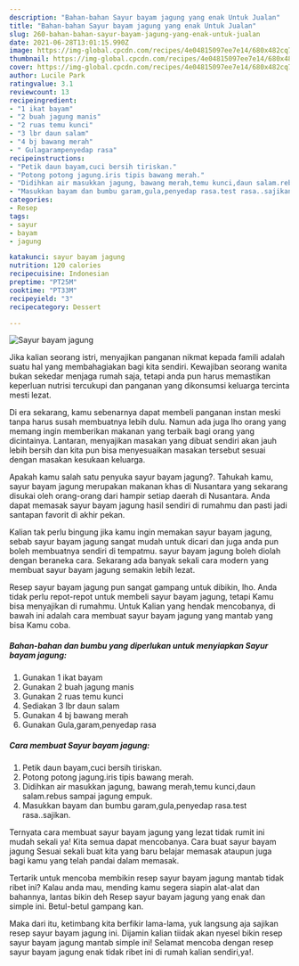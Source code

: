 ```yaml
---
description: "Bahan-bahan Sayur bayam jagung yang enak Untuk Jualan"
title: "Bahan-bahan Sayur bayam jagung yang enak Untuk Jualan"
slug: 260-bahan-bahan-sayur-bayam-jagung-yang-enak-untuk-jualan
date: 2021-06-28T13:01:15.990Z
image: https://img-global.cpcdn.com/recipes/4e04815097ee7e14/680x482cq70/sayur-bayam-jagung-foto-resep-utama.jpg
thumbnail: https://img-global.cpcdn.com/recipes/4e04815097ee7e14/680x482cq70/sayur-bayam-jagung-foto-resep-utama.jpg
cover: https://img-global.cpcdn.com/recipes/4e04815097ee7e14/680x482cq70/sayur-bayam-jagung-foto-resep-utama.jpg
author: Lucile Park
ratingvalue: 3.1
reviewcount: 13
recipeingredient:
- "1 ikat bayam"
- "2 buah jagung manis"
- "2 ruas temu kunci"
- "3 lbr daun salam"
- "4 bj bawang merah"
- " Gulagarampenyedap rasa"
recipeinstructions:
- "Petik daun bayam,cuci bersih tiriskan."
- "Potong potong jagung.iris tipis bawang merah."
- "Didihkan air masukkan jagung, bawang merah,temu kunci,daun salam.rebus sampai jagung empuk."
- "Masukkan bayam dan bumbu garam,gula,penyedap rasa.test rasa..sajikan."
categories:
- Resep
tags:
- sayur
- bayam
- jagung

katakunci: sayur bayam jagung 
nutrition: 120 calories
recipecuisine: Indonesian
preptime: "PT25M"
cooktime: "PT33M"
recipeyield: "3"
recipecategory: Dessert

---
```



![Sayur bayam jagung](https://img-global.cpcdn.com/recipes/4e04815097ee7e14/680x482cq70/sayur-bayam-jagung-foto-resep-utama.jpg)

Jika kalian seorang istri, menyajikan panganan nikmat kepada famili adalah suatu hal yang membahagiakan bagi kita sendiri. Kewajiban seorang  wanita bukan sekedar menjaga rumah saja, tetapi anda pun harus memastikan keperluan nutrisi tercukupi dan panganan yang dikonsumsi keluarga tercinta mesti lezat.

Di era  sekarang, kamu sebenarnya dapat membeli panganan instan meski tanpa harus susah membuatnya lebih dulu. Namun ada juga lho orang yang memang ingin memberikan makanan yang terbaik bagi orang yang dicintainya. Lantaran, menyajikan masakan yang dibuat sendiri akan jauh lebih bersih dan kita pun bisa menyesuaikan masakan tersebut sesuai dengan masakan kesukaan keluarga. 



Apakah kamu salah satu penyuka sayur bayam jagung?. Tahukah kamu, sayur bayam jagung merupakan makanan khas di Nusantara yang sekarang disukai oleh orang-orang dari hampir setiap daerah di Nusantara. Anda dapat memasak sayur bayam jagung hasil sendiri di rumahmu dan pasti jadi santapan favorit di akhir pekan.

Kalian tak perlu bingung jika kamu ingin memakan sayur bayam jagung, sebab sayur bayam jagung sangat mudah untuk dicari dan juga anda pun boleh membuatnya sendiri di tempatmu. sayur bayam jagung boleh diolah dengan beraneka cara. Sekarang ada banyak sekali cara modern yang membuat sayur bayam jagung semakin lebih lezat.

Resep sayur bayam jagung pun sangat gampang untuk dibikin, lho. Anda tidak perlu repot-repot untuk membeli sayur bayam jagung, tetapi Kamu bisa menyajikan di rumahmu. Untuk Kalian yang hendak mencobanya, di bawah ini adalah cara membuat sayur bayam jagung yang mantab yang bisa Kamu coba.

<!--inarticleads1-->

##### Bahan-bahan dan bumbu yang diperlukan untuk menyiapkan Sayur bayam jagung:

1. Gunakan 1 ikat bayam
1. Gunakan 2 buah jagung manis
1. Gunakan 2 ruas temu kunci
1. Sediakan 3 lbr daun salam
1. Gunakan 4 bj bawang merah
1. Gunakan  Gula,garam,penyedap rasa




<!--inarticleads2-->

##### Cara membuat Sayur bayam jagung:

1. Petik daun bayam,cuci bersih tiriskan.
1. Potong potong jagung.iris tipis bawang merah.
1. Didihkan air masukkan jagung, bawang merah,temu kunci,daun salam.rebus sampai jagung empuk.
1. Masukkan bayam dan bumbu garam,gula,penyedap rasa.test rasa..sajikan.




Ternyata cara membuat sayur bayam jagung yang lezat tidak rumit ini mudah sekali ya! Kita semua dapat mencobanya. Cara buat sayur bayam jagung Sesuai sekali buat kita yang baru belajar memasak ataupun juga bagi kamu yang telah pandai dalam memasak.

Tertarik untuk mencoba membikin resep sayur bayam jagung mantab tidak ribet ini? Kalau anda mau, mending kamu segera siapin alat-alat dan bahannya, lantas bikin deh Resep sayur bayam jagung yang enak dan simple ini. Betul-betul gampang kan. 

Maka dari itu, ketimbang kita berfikir lama-lama, yuk langsung aja sajikan resep sayur bayam jagung ini. Dijamin kalian tiidak akan nyesel bikin resep sayur bayam jagung mantab simple ini! Selamat mencoba dengan resep sayur bayam jagung enak tidak ribet ini di rumah kalian sendiri,ya!.

